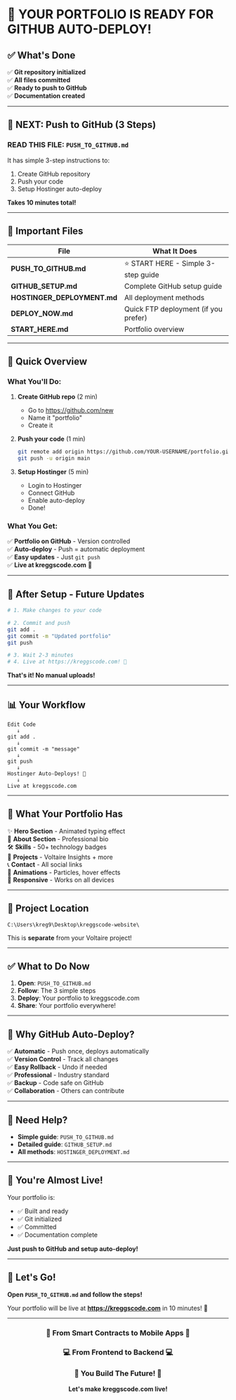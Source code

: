 # 🎉 YOUR PORTFOLIO IS READY FOR GITHUB AUTO-DEPLOY!

## ✅ What's Done

✅ **Git repository initialized**  
✅ **All files committed**  
✅ **Ready to push to GitHub**  
✅ **Documentation created**  

---

## 🚀 **NEXT: Push to GitHub (3 Steps)**

### **READ THIS FILE**: `PUSH_TO_GITHUB.md`

It has simple 3-step instructions to:
1. Create GitHub repository
2. Push your code
3. Setup Hostinger auto-deploy

**Takes 10 minutes total!**

---

## 📁 **Important Files**

| File | What It Does |
|------|-------------|
| **PUSH_TO_GITHUB.md** | ⭐ START HERE - Simple 3-step guide |
| **GITHUB_SETUP.md** | Complete GitHub setup guide |
| **HOSTINGER_DEPLOYMENT.md** | All deployment methods |
| **DEPLOY_NOW.md** | Quick FTP deployment (if you prefer) |
| **START_HERE.md** | Portfolio overview |

---

## 🎯 **Quick Overview**

### What You'll Do:

1. **Create GitHub repo** (2 min)
   - Go to https://github.com/new
   - Name it "portfolio"
   - Create it

2. **Push your code** (1 min)
   ```bash
   git remote add origin https://github.com/YOUR-USERNAME/portfolio.git
   git push -u origin main
   ```

3. **Setup Hostinger** (5 min)
   - Login to Hostinger
   - Connect GitHub
   - Enable auto-deploy
   - Done!

### What You Get:

✅ **Portfolio on GitHub** - Version controlled  
✅ **Auto-deploy** - Push = automatic deployment  
✅ **Easy updates** - Just `git push`  
✅ **Live at kreggscode.com** 🚀  

---

## 🔄 **After Setup - Future Updates**

```bash
# 1. Make changes to your code

# 2. Commit and push
git add .
git commit -m "Updated portfolio"
git push

# 3. Wait 2-3 minutes
# 4. Live at https://kreggscode.com! 🎉
```

**That's it! No manual uploads!**

---

## 📊 **Your Workflow**

```
Edit Code
   ↓
git add .
   ↓
git commit -m "message"
   ↓
git push
   ↓
Hostinger Auto-Deploys! 🎉
   ↓
Live at kreggscode.com
```

---

## 🎨 **What Your Portfolio Has**

✨ **Hero Section** - Animated typing effect  
👤 **About Section** - Professional bio  
🛠️ **Skills** - 50+ technology badges  
🎯 **Projects** - Voltaire Insights + more  
📞 **Contact** - All social links  
🌌 **Animations** - Particles, hover effects  
📱 **Responsive** - Works on all devices  

---

## 📂 **Project Location**

```
C:\Users\kreg9\Desktop\kreggscode-website\
```

This is **separate** from your Voltaire project!

---

## ✅ **What to Do Now**

1. **Open**: `PUSH_TO_GITHUB.md`
2. **Follow**: The 3 simple steps
3. **Deploy**: Your portfolio to kreggscode.com
4. **Share**: Your portfolio everywhere!

---

## 🎯 **Why GitHub Auto-Deploy?**

✅ **Automatic** - Push once, deploys automatically  
✅ **Version Control** - Track all changes  
✅ **Easy Rollback** - Undo if needed  
✅ **Professional** - Industry standard  
✅ **Backup** - Code safe on GitHub  
✅ **Collaboration** - Others can contribute  

---

## 🐛 **Need Help?**

- **Simple guide**: `PUSH_TO_GITHUB.md`
- **Detailed guide**: `GITHUB_SETUP.md`
- **All methods**: `HOSTINGER_DEPLOYMENT.md`

---

## 🎉 **You're Almost Live!**

Your portfolio is:
- ✅ Built and ready
- ✅ Git initialized
- ✅ Committed
- ✅ Documentation complete

**Just push to GitHub and setup auto-deploy!**

---

## 🚀 **Let's Go!**

**Open `PUSH_TO_GITHUB.md` and follow the steps!**

Your portfolio will be live at **https://kreggscode.com** in 10 minutes! 🎊

---

<div align="center">

### 🌟 From Smart Contracts to Mobile Apps 🌟
### 💻 From Frontend to Backend 💻
### 🚀 You Build The Future! 🚀

**Let's make kreggscode.com live!**

</div>

